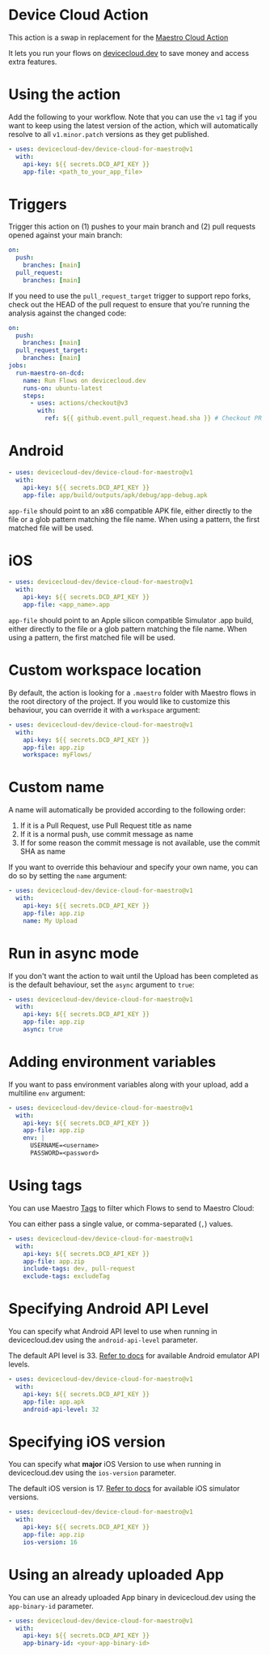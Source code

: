 # Device Cloud Action

This action is a swap in replacement for the [Maestro Cloud Action](https://github.com/mobile-dev-inc/action-maestro-cloud)

It lets you run your flows on [devicecloud.dev](https://devicecloud.dev) to save money and access extra features.

# Using the action

Add the following to your workflow. Note that you can use the `v1` tag if you want to keep using the latest version of the action, which will automatically resolve to all `v1.minor.patch` versions as they get published.

```yaml
- uses: devicecloud-dev/device-cloud-for-maestro@v1
  with:
    api-key: ${{ secrets.DCD_API_KEY }}
    app-file: <path_to_your_app_file>
```

# Triggers

Trigger this action on (1) pushes to your main branch and (2) pull requests opened against your main branch:

```yaml
on:
  push:
    branches: [main]
  pull_request:
    branches: [main]
```

If you need to use the `pull_request_target` trigger to support repo forks, check out the HEAD of the pull request to ensure that you're running the analysis against the changed code:

```yaml
on:
  push:
    branches: [main]
  pull_request_target:
    branches: [main]
jobs:
  run-maestro-on-dcd:
    name: Run Flows on devicecloud.dev
    runs-on: ubuntu-latest
    steps:
      - uses: actions/checkout@v3
        with:
          ref: ${{ github.event.pull_request.head.sha }} # Checkout PR HEAD
```

# Android

```yaml
- uses: devicecloud-dev/device-cloud-for-maestro@v1
  with:
    api-key: ${{ secrets.DCD_API_KEY }}
    app-file: app/build/outputs/apk/debug/app-debug.apk
```

`app-file` should point to an x86 compatible APK file, either directly to the file or a glob pattern matching the file name. When using a pattern, the first matched file will be used.

# iOS

```yaml
- uses: devicecloud-dev/device-cloud-for-maestro@v1
  with:
    api-key: ${{ secrets.DCD_API_KEY }}
    app-file: <app_name>.app
```

`app-file` should point to an Apple silicon compatible Simulator .app build, either directly to the file or a glob pattern matching the file name. When using a pattern, the first matched file will be used.

# Custom workspace location

By default, the action is looking for a `.maestro` folder with Maestro flows in the root directory of the project. If you would like to customize this behaviour, you can override it with a `workspace` argument:

```yaml
- uses: devicecloud-dev/device-cloud-for-maestro@v1
  with:
    api-key: ${{ secrets.DCD_API_KEY }}
    app-file: app.zip
    workspace: myFlows/
```

# Custom name

A name will automatically be provided according to the following order:

1. If it is a Pull Request, use Pull Request title as name
2. If it is a normal push, use commit message as name
3. If for some reason the commit message is not available, use the commit SHA as name

If you want to override this behaviour and specify your own name, you can do so by setting the `name` argument:

```yaml
- uses: devicecloud-dev/device-cloud-for-maestro@v1
  with:
    api-key: ${{ secrets.DCD_API_KEY }}
    app-file: app.zip
    name: My Upload
```

# Run in async mode

If you don't want the action to wait until the Upload has been completed as is the default behaviour, set the `async` argument to `true`:

```yaml
- uses: devicecloud-dev/device-cloud-for-maestro@v1
  with:
    api-key: ${{ secrets.DCD_API_KEY }}
    app-file: app.zip
    async: true
```

# Adding environment variables

If you want to pass environment variables along with your upload, add a multiline `env` argument:

```yaml
- uses: devicecloud-dev/device-cloud-for-maestro@v1
  with:
    api-key: ${{ secrets.DCD_API_KEY }}
    app-file: app.zip
    env: |
      USERNAME=<username>
      PASSWORD=<password>
```

# Using tags

You can use Maestro [Tags](https://maestro.mobile.dev/cli/tags) to filter which Flows to send to Maestro Cloud:

You can either pass a single value, or comma-separated (`,`) values.

```yaml
- uses: devicecloud-dev/device-cloud-for-maestro@v1
  with:
    api-key: ${{ secrets.DCD_API_KEY }}
    app-file: app.zip
    include-tags: dev, pull-request
    exclude-tags: excludeTag
```

# Specifying Android API Level

You can specify what Android API level to use when running in devicecloud.dev using the `android-api-level` parameter.

The default API level is 33. [Refer to docs](https://docs.devicecloud.dev/getting-started/devices-configuration) for available Android emulator API levels.

```yaml
- uses: devicecloud-dev/device-cloud-for-maestro@v1
  with:
    api-key: ${{ secrets.DCD_API_KEY }}
    app-file: app.apk
    android-api-level: 32
```

# Specifying iOS version

You can specify what **major** iOS Version to use when running in devicecloud.dev using the `ios-version` parameter.

The default iOS version is 17. [Refer to docs](https://docs.devicecloud.dev/getting-started/devices-configuration) for available iOS simulator versions.

```yaml
- uses: devicecloud-dev/device-cloud-for-maestro@v1
  with:
    api-key: ${{ secrets.DCD_API_KEY }}
    app-file: app.zip
    ios-version: 16
```

# Using an already uploaded App

You can use an already uploaded App binary in devicecloud.dev using the `app-binary-id` parameter.

```yaml
- uses: devicecloud-dev/device-cloud-for-maestro@v1
  with:
    api-key: ${{ secrets.DCD_API_KEY }}
    app-binary-id: <your-app-binary-id>
```

